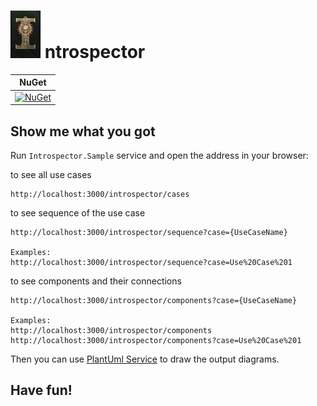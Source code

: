 # ![Logo](.docs/Imperium.jpg) ntrospector

| NuGet |
|-------|
|[![NuGet](https://img.shields.io/nuget/v/Introspector.svg)](https://www.nuget.org/packages/Introspector/)|

## Show me what you got

Run `Introspector.Sample` service and open the address in your browser:

to see all use cases
```
http://localhost:3000/introspector/cases
```

to see sequence of the use case
```
http://localhost:3000/introspector/sequence?case={UseCaseName}

Examples:
http://localhost:3000/introspector/sequence?case=Use%20Case%201
```

to see components and their connections
```
http://localhost:3000/introspector/components?case={UseCaseName}

Examples:
http://localhost:3000/introspector/components
http://localhost:3000/introspector/components?case=Use%20Case%201
```

Then you can use [PlantUml Service](https://editor.plantuml.com/) to draw the output diagrams.

## Have fun!